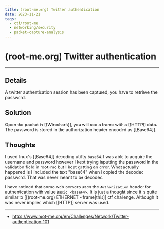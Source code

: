 ```yaml
---
title: (root-me.org) Twitter authentication
date: 2023-11-21
tags:
  - ctf/root-me
  - networking/security
  - packet-capture-analysis
---
```


# (root-me.org) Twitter authentication

---

## Details

A twitter authentication session has been captured, you have to retrieve the password.

## Solution

Open the packet in [[Wireshark]], you will see a frame with a [[HTTP]] data. The password is stored in the authorization header encoded as [[Base64]].
## Thoughts

I used linux's [[Base64]] decoding utility `base64`. I was able to acquire the username and password however I kept trying inputting the password in the validation field in root-me but I kept getting an error. What actually happened is I included the text "base64" when I copied the decoded password. That was never meant to be decoded.

I have noticed that some web servers uses the `Authorization` header for authentication with value `Basic <base64>`. It is just a thought since it is quite similar to [[(root-me.org) ETHERNET - frame|this]] ctf challenge. Although it was never implied which [[HTTP]] server was used.

---

- https://www.root-me.org/en/Challenges/Network/Twitter-authentication-101